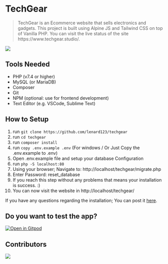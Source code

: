 # TechGear

<blockquote>
  TechGear is an Ecommerce website that sells electronics and gadgets. This project is built using Alpine JS and Tailwind CSS on top of Vanilla PHP. You can visit the live status of the site https://www.techgear.studio/.
</blockquote>
  
<p>
  <img src="https://github.com/lenard123/techgear/workflows/Deploy/badge.svg" />
</p>

## Tools Needed
- PHP (v7.4 or higher)
- MySQL (or MariaDB)
- Composer
- Git
- NPM (optional: use for frontend development)
- Text Editor (e.g. VSCode, Sublime Text)

## How to Setup
1. run `git clone https://github.com/lenard123/techgear`
2. run `cd techgear`
3. run `composer install`
4. run `copy .env.example .env` (For windows / Or Just Copy the .env.example to .env)
5. Open .env.example file and setup your database Configuration
6. run `php -S localhost:80`
7. Using your browser; Navigate to: http://localhost/techgear/migrate.php
8. Enter Password: reset_database
9. If you reach this step without any problems that means your installation is success. :)
10. You can now visit the website in http://localhost/techgear/

<p>If you have any questions regarding the installation; You can post it <a href='https://github.com/lenard123/techgear/discussions/categories/q-a'>here</a>.</p>

## Do you want to test the app?
[![Open in Gitpod](https://gitpod.io/button/open-in-gitpod.svg)](https://gitpod.io/#https://github.com/lenard123/techgear)


## Contributors

<a href="https://github.com/lenard123/techgear/graphs/contributors">
  <img src="https://contrib.rocks/image?repo=lenard123/techgear" />
</a>
